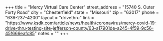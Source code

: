 +++
title = "Mercy Virtual Care Center"
street_address = "15740 S. Outer Forty Road"
city = "Chesterfield"
state = "Missouri"
zip = "63017"
phone = "636-237-4200"
layout = "drivethru"
link = "https://www.ksdk.com/article/news/health/coronavirus/mercy-covid-19-drive-thru-testing-site-jefferson-county/63-a17901de-a245-4f59-9c56-45f666eafc85"
notes = ""
+++
